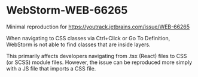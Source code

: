 # WebStorm-WEB-66265
Minimal reproduction for https://youtrack.jetbrains.com/issue/WEB-66265

When navigating to CSS classes via Ctrl+Click or Go To Definition, WebStorm is not able to find classes that are inside layers.

This primarily affects developers navigating from .tsx (React) files to CSS (or SCSS) module files. However, the issue
can be reproduced more simply with a JS file that imports a CSS file. 
